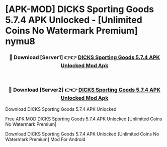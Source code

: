 # [APK-MOD] DICKS Sporting Goods 5.7.4 APK Unlocked - [Unlimited Coins No Watermark Premium] nymu8



<div align="center">
<h3>🔴 Download [Server1] 👉👉 <a href="https://momento.my/?title=DICKS_Sporting_Goods_5.7.4_APK_Unlocked">DICKS Sporting Goods 5.7.4 APK Unlocked Mod Apk</a></h3><br>

<h3>🔴 Download [Server2] 👉👉 <a href="https://momento.my/?title=DICKS_Sporting_Goods_5.7.4_APK_Unlocked">DICKS Sporting Goods 5.7.4 APK Unlocked Mod Apk</a></h3>
</div>



Download DICKS Sporting Goods 5.7.4 APK Unlocked 

Free APK MOD DICKS Sporting Goods 5.7.4 APK Unlocked [Unlimited Coins No Watermark Premium]

Download DICKS Sporting Goods 5.7.4 APK Unlocked [Unlimited Coins No Watermark Premium] Mod For Android
